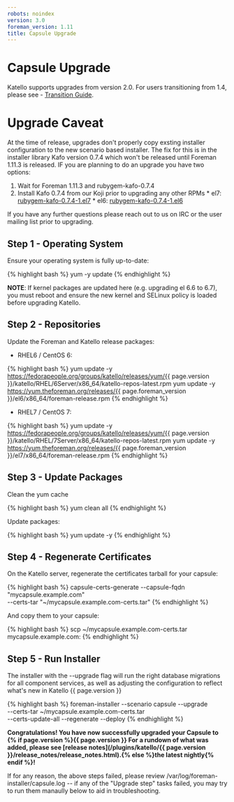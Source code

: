 ```yaml
---
robots: noindex
version: 3.0
foreman_version: 1.11
title: Capsule Upgrade
---
```


# Capsule Upgrade

Katello supports upgrades from version 2.0.  For users transitioning from 1.4, please see - [Transition Guide](/plugins/katello/nightly/installation/2.0-transition.html).

# Upgrade Caveat

At the time of release, upgrades don't properly copy exsting installer configuration to the new scenario based installer. The fix for this is in the installer library Kafo version 0.7.4 which won't be released until Foreman 1.11.3 is released. IF you are planning to do an upgrade you have two options:

  1. Wait for Foreman 1.11.3 and rubygem-kafo-0.7.4
  2. Install Kafo 0.7.4 from our Koji prior to upgrading any other RPMs
    * el7: [rubygem-kafo-0.7.4-1.el7](http://koji.katello.org/packages/rubygem-kafo/0.7.4/1.el7/noarch/rubygem-kafo-0.7.4-1.el7.noarch.rpm)
    * el6: [rubygem-kafo-0.7.4-1.el6](http://koji.katello.org/packages/rubygem-kafo/0.7.4/1.el6/noarch/rubygem-kafo-0.7.4-1.el6.noarch.rpm)

If you have any further questions please reach out to us on IRC or the user mailing list prior to upgrading.

## Step 1 - Operating System

Ensure your operating system is fully up-to-date:

{% highlight bash %}
yum -y update
{% endhighlight %}

**NOTE**: If kernel packages are updated here (e.g. upgrading el 6.6 to 6.7), you must reboot and ensure the new kernel and SELinux policy is loaded before upgrading Katello.

## Step 2 - Repositories

Update the Foreman and Katello release packages:

  * RHEL6 / CentOS 6:

{% highlight bash %}
  yum update -y https://fedorapeople.org/groups/katello/releases/yum/{{ page.version }}/katello/RHEL/6Server/x86_64/katello-repos-latest.rpm
  yum update -y https://yum.theforeman.org/releases/{{ page.foreman_version }}/el6/x86_64/foreman-release.rpm
{% endhighlight %}

  * RHEL7 / CentOS 7:

{% highlight bash %}
  yum update -y https://fedorapeople.org/groups/katello/releases/yum/{{ page.version }}/katello/RHEL/7Server/x86_64/katello-repos-latest.rpm
  yum update -y https://yum.theforeman.org/releases/{{ page.foreman_version }}/el7/x86_64/foreman-release.rpm
{% endhighlight %}

## Step 3 - Update Packages

Clean the yum cache

{% highlight bash %}
yum clean all
{% endhighlight %}

Update packages:

{% highlight bash %}
yum update -y
{% endhighlight %}

## Step 4 - Regenerate Certificates

On the Katello server, regenerate the certificates tarball for your capsule:

{% highlight bash %}
capsule-certs-generate --capsule-fqdn "mycapsule.example.com"\
                       --certs-tar    "~/mycapsule.example.com-certs.tar"
{% endhighlight %}

And copy them to your capsule:

{% highlight bash %}
scp ~/mycapsule.example.com-certs.tar mycapsule.example.com:
{% endhighlight %}

## Step 5 - Run Installer

The installer with the --upgrade flag will run the right database migrations for all component services, as well as adjusting the configuration to reflect what's new in Katello {{ page.version }}

{% highlight bash %}
foreman-installer --scenario capsule --upgrade\
                  --certs-tar ~/mycapsule.example.com-certs.tar\
                  --certs-update-all --regenerate --deploy
{% endhighlight %}

**Congratulations! You have now successfully upgraded your Capsule to {% if page.version %}{{ page.version }} For a rundown of what was added, please see [release notes](/plugins/katello/{{ page.version }}/release_notes/release_notes.html).{% else %}the latest nightly{% endif %}!**

If for any reason, the above steps failed, please review /var/log/foreman-installer/capsule.log -- if any of the "Upgrade step" tasks failed, you may try to run them manaully below to aid in troubleshooting.
